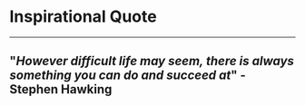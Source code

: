 # Inspirational Quote
---
"*However difficult life may seem, there is always something you can do and succeed at*"
     \- **Stephen Hawking**
---
